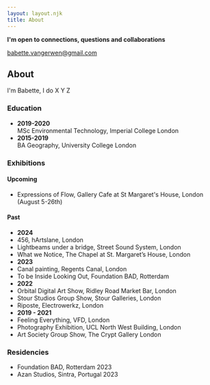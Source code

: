 ```yaml
---
layout: layout.njk
title: About
---
```


<section class="about-columns">
  <aside class="about-side" style="background: none; padding-left: 0;">
    <div class="about-contact">
      <p><strong>I'm open to connections, questions and collaborations</strong></p>
      <a href="mailto:babette.vangerwen@gmail.com">babette.vangerwen@gmail.com</a>
    </div>
  </aside>
  <div class="about-main">
    <h2>About</h2>
    <p>
      I'm Babette, I do X Y Z
    </p>
    <h3>Education</h3>
    <ul class="about-list">
      <li><strong>2019-2020</strong><br>MSc Environmental Technology, Imperial College London</li>
      <li><strong>2015-2019</strong><br>BA Geography, University College London</li>
    </ul>
    <h3>Exhibitions</h3>
    <h4>Upcoming</h4>
    <ul class="about-list">
      <li>Expressions of Flow, Gallery Cafe at St Margaret's House, London (August 5-26th)</li>
    </ul>
    <h4>Past</h4>
    <ul class="about-list">
      <li><strong>2024</strong></li>
      <li>456, hArtslane, London</li>
      <li>Lightbeams under a bridge, Street Sound System, London</li>
      <li>What we Notice, The Chapel at St. Margaret’s House, London</li>
      <li><strong>2023</strong></li>
      <li>Canal painting, Regents Canal, London</li>
      <li>To be Inside Looking Out, Foundation BAD, Rotterdam</li>
      <li><strong>2022</strong></li>
      <li>Orbital Digital Art Show, Ridley Road Market Bar, London</li>
      <li>Stour Studios Group Show, Stour Galleries, London</li>
      <li>Riposte, Electrowerkz, London</li>
      <li><strong>2019 - 2021</strong></li>
      <li>Feeling Everything, VFD, London</li>
      <li>Photography Exhibition, UCL North West Building, London</li>
      <li>Art Society Group Show, The Crypt Gallery London</li>
    </ul>
    <h3>Residencies</h3>
    <ul class="about-list">
      <li>Foundation BAD, Rotterdam 2023</li>
      <li>Azan Studios, Sintra, Portugal 2023</li>
    </ul>
  </div>
</section>
